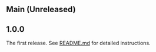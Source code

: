 ## Main (Unreleased)

## 1.0.0

The first release. See [README.md](README.md) for detailed instructions.
